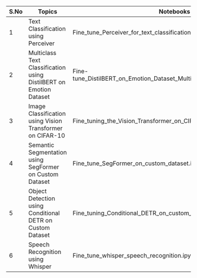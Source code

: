 | S.No | Topics                                                     | Notebooks                                              | Link            |
|------|------------------------------------------------------------|--------------------------------------------------------|-----------------|
| 1    | Text Classification using Perceiver                        | Fine_tune_Perceiver_for_text_classification.ipynb      | [Open in Colab](#) |
| 2    | Multiclass Text Classification using DistilBERT on Emotion Dataset | Fine-tune_DistilBERT_on_Emotion_Dataset_Multiclass_Text_Classification.ipynb | [Open in Colab](#) |
| 3    | Image Classification using Vision Transformer on CIFAR-10  | Fine_tuning_the_Vision_Transformer_on_CIFAR_10.ipynb   | [Open in Colab](#) |
| 4    | Semantic Segmentation using SegFormer on Custom Dataset    | Fine_tune_SegFormer_on_custom_dataset.ipynb            | [Open in Colab](#) |
| 5    | Object Detection using Conditional DETR on Custom Dataset  | Fine_tuning_Conditional_DETR_on_custom_dataset.ipynb   | [Open in Colab](#) |
| 6    | Speech Recognition using Whisper                           | Fine_tune_whisper_speech_recognition.ipynb             | [Open in Colab](#) |
